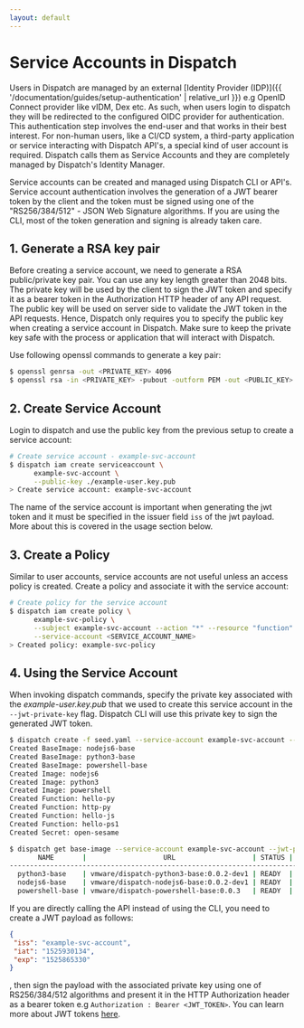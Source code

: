 ```yaml
---
layout: default
---
```

# Service Accounts in Dispatch

Users in Dispatch are managed by an external [Identity Provider (IDP)]({{ '/documentation/guides/setup-authentication' | relative_url }}) e.g OpenID Connect provider like vIDM, Dex etc. As such, when users login to dispatch they will be redirected to the configured OIDC provider for authentication.
This authentication step involves the end-user and that works in their best interest. For non-human users, like a CI/CD system, a third-party application or service interacting with Dispatch API's, a special kind of user account is required.
Dispatch calls them as Service Accounts and they are completely managed by Dispatch's Identity Manager.

Service accounts can be created and managed using Dispatch CLI or API's. Service account authentication involves the generation of a JWT bearer token by the client and the token must be signed using one of the "RS256/384/512" - JSON Web Signature algorithms. If you are using the CLI, most of the token generation and signing is already taken care.

## 1. Generate a RSA key pair
Before creating a service account, we need to generate a RSA public/private key pair. You can use any key length greater than 2048 bits.  The private key will be used by the client to sign the JWT token and specify it as a bearer token in the Authorization HTTP header of any API request. The public key will be used on server side to validate the JWT token in the API requests.
Hence, Dispatch only requires you to specify the public key when creating a service account in Dispatch. Make sure to keep the private key safe with the process or application that will interact with Dispatch.

Use following openssl commands to generate a key pair:

```bash
$ openssl genrsa -out <PRIVATE_KEY> 4096
$ openssl rsa -in <PRIVATE_KEY> -pubout -outform PEM -out <PUBLIC_KEY>
```

## 2. Create Service Account
Login to dispatch and use the public key from the previous setup to create a service account:

```bash
# Create service account - example-svc-account
$ dispatch iam create serviceaccount \
      example-svc-account \
      --public-key ./example-user.key.pub
> Create service account: example-svc-account
```
The name of the service account is important when generating the jwt token and it must be specified in the issuer field `iss` of the jwt payload. More about this is covered in the usage section below.

## 3. Create a Policy
Similar to user accounts, service accounts are not useful unless an access policy is created. Create a policy and associate it with the service account:
```bash
# Create policy for the service account
$ dispatch iam create policy \
      example-svc-policy \
      --subject example-svc-account --action "*" --resource "function" \
      --service-account <SERVICE_ACCOUNT_NAME>
> Created policy: example-svc-policy
```

## 4. Using the Service Account
When invoking dispatch commands, specify the private key associated with the *example-user.key.pub* that we used to create this service account in the `--jwt-private-key` flag. Dispatch CLI will
use this private key to sign the generated JWT token.

```bash
$ dispatch create -f seed.yaml --service-account example-svc-account --jwt-private-key ../example-user.key
Created BaseImage: nodejs6-base
Created BaseImage: python3-base
Created BaseImage: powershell-base
Created Image: nodejs6
Created Image: python3
Created Image: powershell
Created Function: hello-py
Created Function: http-py
Created Function: hello-js
Created Function: hello-ps1
Created Secret: open-sesame

$ dispatch get base-image --service-account example-svc-account --jwt-private-key ../example-user.key
       NAME       |                   URL                   | STATUS |         CREATED DATE
------------------------------------------------------------------------------------------------
  python3-base    | vmware/dispatch-python3-base:0.0.2-dev1 | READY  | Sat Jan  1 14:40:18 PST 0000
  nodejs6-base    | vmware/dispatch-nodejs6-base:0.0.2-dev1 | READY  | Sat Jan  1 14:40:18 PST 0000
  powershell-base | vmware/dispatch-powershell-base:0.0.3   | READY  | Sat Jan  1 14:40:18 PST 0000
```

If you are directly calling the API instead of using the CLI, you need to create a JWT payload as follows:

```json
{
 "iss": "example-svc-account",
 "iat": "1525930134",
 "exp": "1525865330"
}
```
, then sign the payload with the associated private key using one of RS256/384/512 algorithms and present it in the HTTP Authorization header as a bearer token e.g `Authorization : Bearer <JWT_TOKEN>`. You can learn more about JWT tokens [here](https://jwt.io/introduction/).
